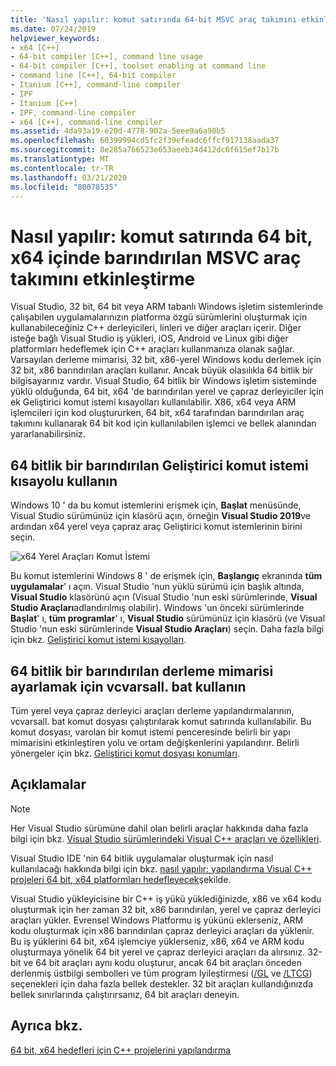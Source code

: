 ```yaml
---
title: 'Nasıl yapılır: komut satırında 64-bit MSVC araç takımını etkinleştirme'
ms.date: 07/24/2019
helpviewer_keywords:
- x64 [C++]
- 64-bit compiler [C++], command line usage
- 64-bit compiler [C++], toolset enabling at command line
- command line [C++], 64-bit compiler
- Itanium [C++], command-line compiler
- IPF
- Itanium [C++]
- IPF, command-line compiler
- x64 [C++], command-line compiler
ms.assetid: 4da93a19-e20d-4778-902a-5eee9a6a90b5
ms.openlocfilehash: 60399994cd5fc2f39efeadc6ffcf917138aada37
ms.sourcegitcommit: 8e285a766523e653aeeb34d412dc6f615ef7b17b
ms.translationtype: MT
ms.contentlocale: tr-TR
ms.lasthandoff: 03/21/2020
ms.locfileid: "80078535"
---
```

# <a name="how-to-enable-a-64-bit-x64-hosted-msvc-toolset-on-the-command-line"></a>Nasıl yapılır: komut satırında 64 bit, x64 içinde barındırılan MSVC araç takımını etkinleştirme

Visual Studio, 32 bit, 64 bit veya ARM tabanlı Windows işletim sistemlerinde çalışabilen uygulamalarınızın platforma özgü sürümlerini oluşturmak için kullanabileceğiniz C++ derleyicileri, linleri ve diğer araçları içerir. Diğer isteğe bağlı Visual Studio iş yükleri, iOS, Android ve Linux gibi diğer platformları hedeflemek için C++ araçları kullanmanıza olanak sağlar. Varsayılan derleme mimarisi, 32 bit, x86-yerel Windows kodu derlemek için 32 bit, x86 barındırılan araçları kullanır. Ancak büyük olasılıkla 64 bitlik bir bilgisayarınız vardır. Visual Studio, 64 bitlik bir Windows işletim sisteminde yüklü olduğunda, 64 bit, x64 'de barındırılan yerel ve çapraz derleyiciler için ek Geliştirici komut istemi kısayolları kullanılabilir. X86, x64 veya ARM işlemcileri için kod oluştururken, 64 bit, x64 tarafından barındırılan araç takımını kullanarak 64 bit kod için kullanılabilen işlemci ve bellek alanından yararlanabilirsiniz.

## <a name="use-a-64-bit-hosted-developer-command-prompt-shortcut"></a>64 bitlik bir barındırılan Geliştirici komut istemi kısayolu kullanın

Windows 10 ' da bu komut istemlerini erişmek için, **Başlat** menüsünde, Visual Studio sürümünüz için klasörü açın, örneğin **Visual Studio 2019**ve ardından x64 yerel veya çapraz araç Geliştirici komut istemlerinin birini seçin.

![x64 Yerel Araçları Komut İstemi](media/x64-native-tools-command-prompt.png "Başlangıç menüsünde x64 yerel araçları")

Bu komut istemlerini Windows 8 ' de erişmek için, **Başlangıç** ekranında **tüm uygulamalar**' ı açın. Visual Studio 'nun yüklü sürümü için başlık altında, **Visual Studio** klasörünü açın (Visual Studio 'nun eski sürümlerinde, **Visual Studio Araçları**adlandırılmış olabilir). Windows 'un önceki sürümlerinde **Başlat**' ı, **tüm programlar**' ı, **Visual Studio** sürümünüz için klasörü (ve Visual Studio 'nun eski sürümlerinde **Visual Studio Araçları**) seçin. Daha fazla bilgi için bkz. [Geliştirici komut istemi kısayolları](building-on-the-command-line.md#developer_command_prompt_shortcuts).

## <a name="use-vcvarsallbat-to-set-a-64-bit-hosted-build-architecture"></a>64 bitlik bir barındırılan derleme mimarisi ayarlamak için vcvarsall. bat kullanın

Tüm yerel veya çapraz derleyici araçları derleme yapılandırmalarının, vcvarsall. bat komut dosyası çalıştırılarak komut satırında kullanılabilir. Bu komut dosyası, varolan bir komut istemi penceresinde belirli bir yapı mimarisini etkinleştiren yolu ve ortam değişkenlerini yapılandırır. Belirli yönergeler için bkz. [Geliştirici komut dosyası konumları](building-on-the-command-line.md#developer_command_file_locations).

## <a name="remarks"></a>Açıklamalar

> [!NOTE]
> Her Visual Studio sürümüne dahil olan belirli araçlar hakkında daha fazla bilgi için bkz. [Visual Studio sürümlerindeki Visual C++ araçları ve özellikleri](../overview/visual-cpp-tools-and-features-in-visual-studio-editions.md).
>
> Visual Studio IDE 'nin 64 bitlik uygulamalar oluşturmak için nasıl kullanılacağı hakkında bilgi için bkz. [nasıl yapılır: yapılandırma Visual C++ projeleri 64 bit, x64 platformları hedefleyecek](how-to-configure-visual-cpp-projects-to-target-64-bit-platforms.md)şekilde.

Visual Studio yükleyicisine bir C++ iş yükü yüklediğinizde, x86 ve x64 kodu oluşturmak için her zaman 32 bit, x86 barındırılan, yerel ve çapraz derleyici araçları yükler. Evrensel Windows Platformu iş yükünü eklerseniz, ARM kodu oluşturmak için x86 barındırılan çapraz derleyici araçları da yüklenir. Bu iş yüklerini 64 bit, x64 işlemciye yüklerseniz, x86, x64 ve ARM kodu oluşturmaya yönelik 64 bit yerel ve çapraz derleyici araçları da alırsınız. 32-bit ve 64 bit araçları aynı kodu oluşturur, ancak 64 bit araçları önceden derlenmiş üstbilgi sembolleri ve tüm program Iyileştirmesi ([/GL](reference/gl-whole-program-optimization.md) ve [/LTCG](reference/ltcg-link-time-code-generation.md)) seçenekleri için daha fazla bellek destekler. 32 bit araçları kullandığınızda bellek sınırlarında çalıştırırsanız, 64 bit araçları deneyin.

## <a name="see-also"></a>Ayrıca bkz.

[64 bit, x64 hedefleri için C++ projelerini yapılandırma](configuring-programs-for-64-bit-visual-cpp.md)<br/>
